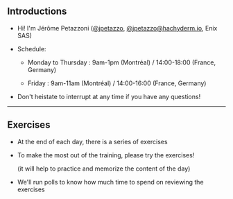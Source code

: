 ## Introductions

- Hi! I'm Jérôme Petazzoni ([@jpetazzo], [@jpetazzo@hachyderm.io], Enix SAS)

- Schedule:

  - Monday to Thursday : 9am-1pm (Montréal) / 14:00-18:00 (France, Germany)

  - Friday : 9am-11am (Montréal) / 14:00-16:00 (France, Germany)

- Don't heistate to interrupt at any time if you have any questions!

[@alexbuisine]: https://twitter.com/alexbuisine
[EphemeraSearch]: https://ephemerasearch.com/
[@jpetazzo]: https://twitter.com/jpetazzo
[@jpetazzo@hachyderm.io]: https://hachyderm.io/@jpetazzo
[@s0ulshake]: https://twitter.com/s0ulshake
[Quantgene]: https://www.quantgene.com/

---

## Exercises

- At the end of each day, there is a series of exercises

- To make the most out of the training, please try the exercises!

  (it will help to practice and memorize the content of the day)

- We'll run polls to know how much time to spend on reviewing the exercises

